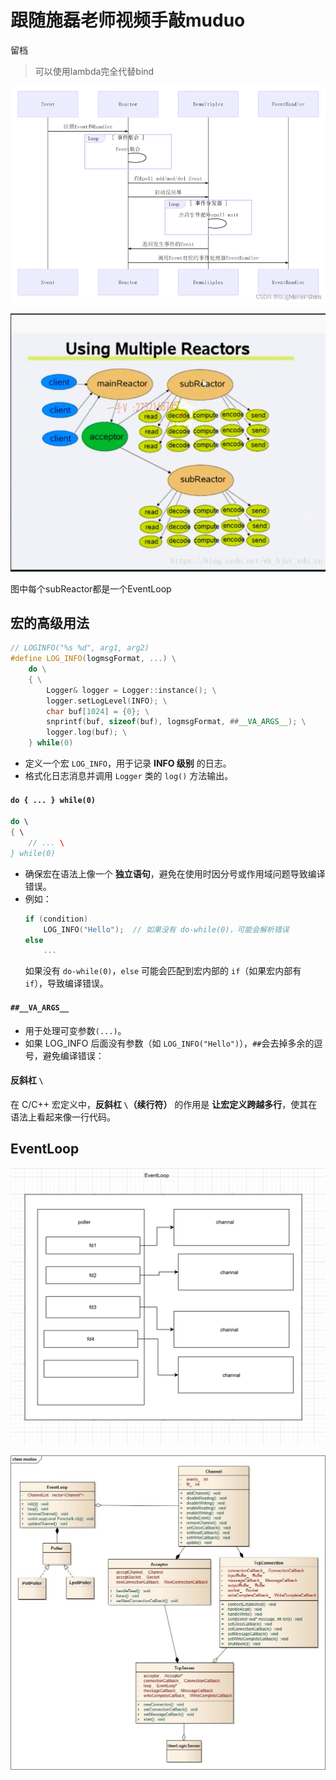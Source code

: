 # 跟随施磊老师视频手敲muduo

留档

> 可以使用lambda完全代替bind

![alt text](./assets/image2.png)

![alt text](./assets/image3.png)

图中每个subReactor都是一个EventLoop


## 宏的高级用法
```cpp
// LOGINFO("%s %d", arg1, arg2)
#define LOG_INFO(logmsgFormat, ...) \
    do \
    { \
        Logger& logger = Logger::instance(); \
        logger.setLogLevel(INFO); \
        char buf[1024] = {0}; \
        snprintf(buf, sizeof(buf), logmsgFormat, ##__VA_ARGS__); \
        logger.log(buf); \
    } while(0)
```

- 定义一个宏 `LOG_INFO`，用于记录 **INFO 级别** 的日志。
- 格式化日志消息并调用 `Logger` 类的 `log()` 方法输出。

#### `do { ... } while(0)`

```cpp
do \
{ \
    // ... \
} while(0)
```

- 确保宏在语法上像一个 **独立语句**，避免在使用时因分号或作用域问题导致编译错误。
- 例如：
  ```cpp
  if (condition)
      LOG_INFO("Hello");  // 如果没有 do-while(0)，可能会解析错误
  else
      ...
  ```
  如果没有 `do-while(0)`，`else` 可能会匹配到宏内部的 `if`（如果宏内部有 `if`），导致编译错误。

#### `##__VA_ARGS__ `

- 用于处理可变参数`(...)`。
- 如果 LOG_INFO 后面没有参数（如 `LOG_INFO("Hello")`），`##`会去掉多余的逗号，避免编译错误：

#### 反斜杠 `\`

在 C/C++ 宏定义中，**反斜杠 `\`（续行符）** 的作用是 **让宏定义跨越多行**，使其在语法上看起来像一行代码。  
 
 ## EventLoop

 ![alt text](./assets/image.png)

![alt text](./assets/image4.png)

